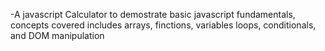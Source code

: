 -A javascript Calculator to demostrate basic javascript fundamentals, concepts covered includes arrays, finctions, variables loops, conditionals, and DOM manipulation